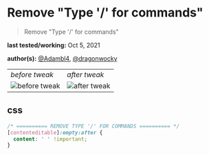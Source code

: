 # Remove "Type '/' for commands"

> Remove "Type '/' for commands"

**last tested/working:** Oct 5, 2021

**author(s):** [@Adambl4](https://github.com/Adambl4), [@dragonwocky](https://github.com/dragonwocky)

<table border="0">
 <tr>
    <td><i>before tweak</i></td>
    <td><i>after tweak</i></td>
 </tr>
 <tr>
    <td><img alt="before tweak" src="https://user-images.githubusercontent.com/18431607/99712639-67ddc880-2ab4-11eb-8f34-a77455829c34.png"></td>
    <td><img alt="after tweak" src="https://user-images.githubusercontent.com/18431607/99712658-6dd3a980-2ab4-11eb-8654-d05585c50ca3.png"></td>
 </tr>
</table>


## css

```css
/* ========== REMOVE TYPE '/' FOR COMMANDS ========== */
[contenteditable]:empty:after {
  content: ' ' !important;
}
```
